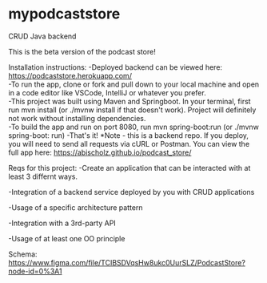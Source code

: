 # mypodcaststore
CRUD Java backend 

This is the beta version of the podcast store! 

Installation instructions: 
-Deployed backend can be viewed here: https://podcaststore.herokuapp.com/ <br />
-To run the app, clone or fork and pull down to your local machine and open in a code editor like VSCode, IntelliJ or whatever you prefer. <br />
-This project was built using Maven and Springboot. In your terminal, first run mvn install (or ./mvnw install if that doesn't work). Project will definitely not work without installing dependencies. <br />
-To build the app and run on port 8080, run mvn spring-boot:run (or ./mvnw spring-boot: run)
-That's it! 
*Note - this is a backend repo. If you deploy, you will need to send all requests via cURL or Postman. You can view the full app here: https://abischolz.github.io/podcast_store/

Reqs for this project: 
-Create an application that can be interacted with at least 3 differnt ways. <br />

-Integration of a backend service deployed by you with CRUD applications <br />

-Usage of a specific architecture pattern  <br />

-Integration with a 3rd-party API <br />

-Usage of at least one OO principle <br />



Schema: https://www.figma.com/file/TCIBSDVqsHw8ukc0UurSLZ/PodcastStore?node-id=0%3A1
